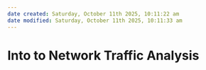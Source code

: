 ```yaml
---
date created: Saturday, October 11th 2025, 10:11:22 am
date modified: Saturday, October 11th 2025, 10:11:33 am
---
```


# Into to Network Traffic Analysis
